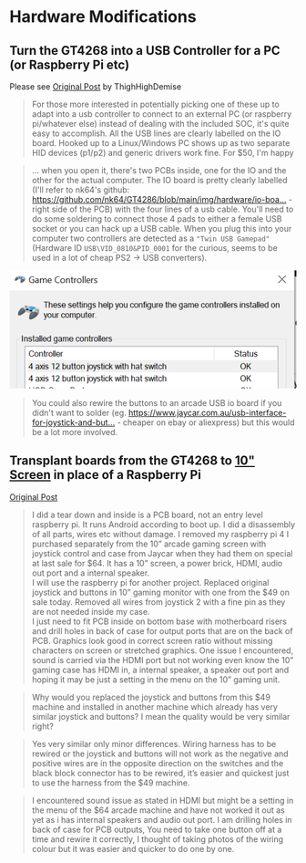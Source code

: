# Hardware Modifications

## Turn the GT4268 into a USB Controller for a PC (or Raspberry Pi etc)
Please see [Original Post](https://www.ozbargain.com.au/comment/16111194/redir) by ThighHighDemise

> For those more interested in potentially picking one of these up to adapt into a usb controller to connect to an external PC (or raspberry pi/whatever else) instead of dealing with the included SOC, it's quite easy to accomplish. All the USB lines are clearly labelled on the IO board. Hooked up to a Linux/Windows PC shows up as two separate HID devices (p1/p2) and generic drivers work fine. For $50, I'm happy

> ... when you open it, there's two PCBs inside, one for the IO and the other for the actual computer. The IO board is pretty clearly labelled (I'll refer to nk64's github: https://github.com/nk64/GT4286/blob/main/img/hardware/io-boa… - right side of the PCB) with the four lines of a usb cable. You'll need to do some soldering to connect those 4 pads to either a female USB socket or you can hack up a USB cable. When you plug this into your computer two controllers are detected as a ```"Twin USB Gamepad"``` (Hardware ID ```USB\VID_0810&PID_0001``` for the curious, seems to be used in a lot of cheap PS2 -> USB converters).

![Detected Game Controllers](./img/hardware/twin-usb-gamepad-vid0810-pid0001.png)

> You could also rewire the buttons to an arcade USB io board if you didn't want to solder (eg. https://www.jaycar.com.au/usb-interface-for-joystick-and-but… - cheaper on ebay or aliexpress) but this would be a lot more involved.


## Transplant boards from the GT4268 to [10" Screen](https://www.jaycar.com.au/10-inch-screen-raspberry-pi-retro-arcade-game-console/p/XC9064) in place of a Raspberry Pi

[Original Post](https://www.ozbargain.com.au/comment/16104576/redir)

> I did a tear down and inside is a PCB board, not an entry level raspberry pi. It runs Android according to boot up.
I did a disassembly of all parts, wires etc without damage. I removed my raspberry pi 4 I purchased separately from the 10” arcade gaming screen with joystick control and case from Jaycar when they had them on special at last sale for $64. It has a 10” screen, a power brick, HDMI, audio out port and a internal speaker.  
I will use the raspberry pi for another project.
Replaced original joystick and buttons in 10” gaming monitor with one from the $49 on sale today. Removed all wires from joystick 2 with a fine pin as they are not needed inside my case.  
I just need to fit PCB inside on bottom base with motherboard risers and drill holes in back of case for output ports that are on the back of PCB. Graphics look good in correct screen ratio without missing characters on screen or stretched graphics. One issue I encountered, sound is carried via the HDMI port but not working even know the 10” gaming case has HDMI in, a internal speaker, a speaker out port and hoping it may be just a setting in the menu on the 10” gaming unit. 


> Why would you replaced the joystick and buttons from this $49 machine and installed in another machine which already has very similar joystick and buttons? I mean the quality would be very similar right?

> Yes very similar only minor differences. Wiring harness has to be rewired or the joystick and buttons will not work as the negative and positive wires are in the opposite direction on the switches and the black block connector has to be rewired, it’s easier and quickest just to use the harness from the $49 machine.

> I encountered sound issue as stated in HDMI but might be a setting in the menu of the $64 arcade machine and have not worked it out as yet as i has internal speakers and audio out port. I am drilling holes in back of case for PCB outputs,
You need to take one button off at a time and rewire it correctly, I thought of taking photos of the wiring colour but it was easier and quicker to do one by one.